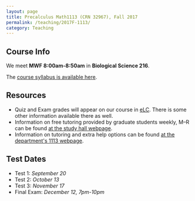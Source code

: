 ```yaml
---
layout: page
title: Precalculus Math1113 (CRN 32967), Fall 2017
permalink: /teaching/2017F-1113/
category: Teaching
---
```

## Course Info
We meet **MWF 8:00am-8:50am** in **Biological Science 216**. 
<!--Office hours are **M
11:00am &ndash; 12:00pm**, **W 12:00pm &ndash; 1:00pm**, and **F 1:30pm &ndash;
2:30pm** in **Boyd 434H**.-->

The [course syllabus is available here](/static/syllabus2017F.pdf).

## Resources
+ Quiz and Exam grades will appear on our course in [eLC](http://elc.uga.edu).
  There is some other information available there as well.
+ Information on free tutoring provided by graduate students weekly, M&ndash;R can be found [at the study hall webpage](http://www.math.uga.edu/studyhall).
+ Information on tutoring and extra help options can be found [at the department's 1113 webpage](http://www.math.uga.edu/1113).

## Test Dates
+ Test 1: *September 20*
+ Test 2: *October 13*
+ Test 3: *November 17*
+ Final Exam: *December 12, 7pm-10pm*
